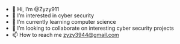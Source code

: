 - 👋 Hi, I’m @Zyzy911
- 👀 I’m interested in cyber security
- 🌱 I’m currently learning computer science
- 💞️ I’m looking to collaborate on interesting cyber security projects
- 📫 How to reach me zyzy3944@gmail.com

<!---
Zyzy911/Zyzy911 is a ✨ special ✨ repository because its `README.md` (this file) appears on your GitHub profile.
You can click the Preview link to take a look at your changes.
--->
